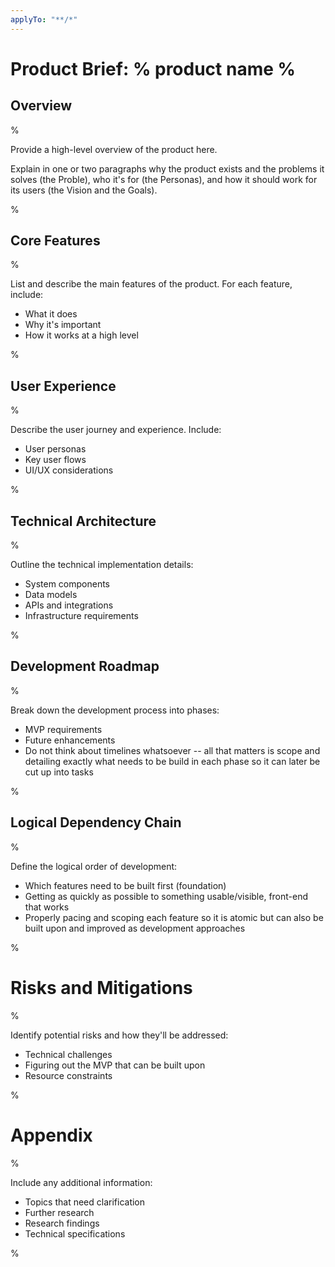 ```yaml
---
applyTo: "**/*"
---
```


# Product Brief: % product name %

## Overview

%

Provide a high-level overview of the product here.

Explain in one or two paragraphs why the product exists and the problems it solves (the Proble), who it's for (the Personas), and how it should work for its users (the Vision and the Goals).

%

## Core Features

%

List and describe the main features of the product. For each feature, include:

- What it does
- Why it's important
- How it works at a high level

%

## User Experience

%

Describe the user journey and experience. Include:

- User personas
- Key user flows
- UI/UX considerations

%

## Technical Architecture

%

Outline the technical implementation details:

- System components
- Data models
- APIs and integrations
- Infrastructure requirements

%

## Development Roadmap

%

Break down the development process into phases:

- MVP requirements
- Future enhancements
- Do not think about timelines whatsoever -- all that matters is scope and detailing exactly what needs to be build in each phase so it can later be cut up into tasks

%

## Logical Dependency Chain

%

Define the logical order of development:

- Which features need to be built first (foundation)
- Getting as quickly as possible to something usable/visible, front-end that works
- Properly pacing and scoping each feature so it is atomic but can also be built upon and improved as development approaches

%

# Risks and Mitigations

%

Identify potential risks and how they'll be addressed:

- Technical challenges
- Figuring out the MVP that can be built upon
- Resource constraints

%

# Appendix

%

Include any additional information:

- Topics that need clarification
- Further research
- Research findings
- Technical specifications

%
